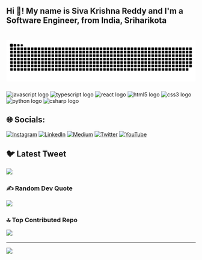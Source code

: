 <h2 align="left">Hi 👋! My name is Siva Krishna Reddy and I'm a Software Engineer, from India, Sriharikota</h2>

###

<!-- # 📊 GitHub Stats:
![](https://github-readme-stats.vercel.app/api?username=psivakrishnareddy&theme=nightowl&hide_border=false&include_all_commits=true&count_private=true)
![](https://github-readme-streak-stats.herokuapp.com/?user=psivakrishnareddy&theme=nightowl&hide_border=false)
![](https://github-readme-stats.vercel.app/api/top-langs/?username=psivakrishnareddy&theme=nightowl&hide_border=false&include_all_commits=true&count_private=true&layout=compact) -->

###


<br clear="both">

<img src="https://raw.githubusercontent.com/platane/snk/output/github-contribution-grid-snake.svg" alt="Snake animation" />


###


<div align="left">
  <img src="https://cdn.jsdelivr.net/gh/devicons/devicon/icons/javascript/javascript-original.svg" height="30" width="42" alt="javascript logo"  />
  <img src="https://cdn.jsdelivr.net/gh/devicons/devicon/icons/typescript/typescript-plain.svg" height="30" width="42" alt="typescript logo"  />
  <img src="https://cdn.jsdelivr.net/gh/devicons/devicon/icons/react/react-original.svg" height="30" width="42" alt="react logo"  />
  <img src="https://cdn.jsdelivr.net/gh/devicons/devicon/icons/html5/html5-original.svg" height="30" width="42" alt="html5 logo"  />
  <img src="https://cdn.jsdelivr.net/gh/devicons/devicon/icons/css3/css3-original.svg" height="30" width="42" alt="css3 logo"  />
  <img src="https://cdn.jsdelivr.net/gh/devicons/devicon/icons/python/python-original.svg" height="30" width="42" alt="python logo"  />
  <img src="https://cdn.jsdelivr.net/gh/devicons/devicon/icons/csharp/csharp-original.svg" height="30" width="42" alt="csharp logo"  />
</div>

###

## 🌐 Socials:
[![Instagram](https://img.shields.io/badge/Instagram-%23E4405F.svg?logo=Instagram&logoColor=white)](https://instagram.com/skulljackr) [![LinkedIn](https://img.shields.io/badge/LinkedIn-%230077B5.svg?logo=linkedin&logoColor=white)](https://linkedin.com/in/psivakrishnareddy) [![Medium](https://img.shields.io/badge/Medium-12100E?logo=medium&logoColor=white)](https://medium.com/@psivakrishnareddy) [![Twitter](https://img.shields.io/badge/Twitter-%231DA1F2.svg?logo=Twitter&logoColor=white)](https://twitter.com/skulljackr) [![YouTube](https://img.shields.io/badge/YouTube-%23FF0000.svg?logo=YouTube&logoColor=white)](https://youtube.com/@SkullJackrofficial) 


###

## 🐦 Latest Tweet
![](https://gtce.itsvg.in/api?username=skulljackr)

### ✍️ Random Dev Quote
![](https://quotes-github-readme.vercel.app/api?type=vetical&theme=radical)

### 🔝 Top Contributed Repo
![](https://github-contributor-stats.vercel.app/api?username=psivakrishnareddy&limit=5&theme=tokyonight&combine_all_yearly_contributions=true)

---
[![](https://visitcount.itsvg.in/api?id=psivakrishnareddy&icon=8&color=0)](https://visitcount.itsvg.in)
